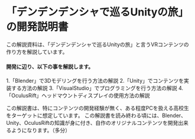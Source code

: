 # 「デンデンデンシャで巡るUnityの旅」の開発説明書
この解説資料は、「デンデンデンシャで巡るUnityの旅」と言うVRコンテンツの作り方を解説しています。
<br>



#### 開発に辺り、以下の事を解説します。

1.「Blender」で3Dモデリングを行う方法の解説
2.「Unity」でコンテンツを実装する方法の解説
3.「VisualStudio」でプログラミングを行う方法の解説
4.「OculusRift」ヘッドマウントディスプレイの使用方法の解説
<br>



この解説書は、特にコンテンツの開発経験が無く、ある程度PCを扱える高校生をターゲットに想定しています。
この解説書を読み終わる頃には、Blender、Unity、OculusRiftの知識が身に付き、自作のオリジナルコンテンツを開発出来るようになります。（多分）
<br>


